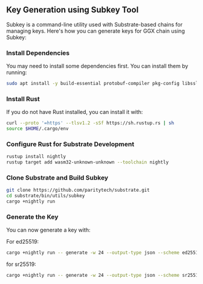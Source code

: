 ## Key Generation using Subkey Tool

Subkey is a command-line utility used with Substrate-based chains for managing keys. Here's how you can generate keys for GGX chain using Subkey:

### Install Dependencies

You may need to install some dependencies first. You can install them by running:

```bash
sudo apt install -y build-essential protobuf-compiler pkg-config libssl-dev clang libclang-dev
```

### Install Rust

If you do not have Rust installed, you can install it with:

```bash
curl --proto '=https' --tlsv1.2 -sSf https://sh.rustup.rs | sh
source $HOME/.cargo/env
```

### Configure Rust for Substrate Development

```bash
rustup install nightly
rustup target add wasm32-unknown-unknown --toolchain nightly
```

### Clone Substrate and Build Subkey

```bash
git clone https://github.com/paritytech/substrate.git
cd substrate/bin/utils/subkey
cargo +nightly run
```

### Generate the Key

You can now generate a key with:

For ed25519:
```bash
cargo +nightly run -- generate -w 24 --output-type json --scheme ed25519 >$HOME/keys/ed25519key.json
```

for sr25519:
```bash
cargo +nightly run -- generate -w 24 --output-type json --scheme sr25519 >$HOME/keys/sr25519key.json
```
